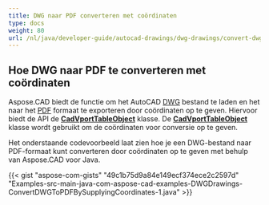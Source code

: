 ```yaml
---
title: DWG naar PDF converteren met coördinaten
type: docs
weight: 80
url: /nl/java/developer-guide/autocad-drawings/dwg-drawings/convert-dwg-to-dwf-with-coordinatesconvert-dwg-to-pdf-with-coordinates/
---
```


## **Hoe DWG naar PDF te converteren met coördinaten**

Aspose.CAD biedt de functie om het AutoCAD [DWG](https://docs.fileformat.com/cad/dwg/) bestand te laden en het naar het [PDF](https://docs.fileformat.com/pdf/) formaat te exporteren door coördinaten op te geven. Hiervoor biedt de API de [**CadVportTableObject**](https://reference.aspose.com/cad/java/com.aspose.cad.fileformats.cad.cadtables/CadVportTableObject) klasse. De [**CadVportTableObject**](https://reference.aspose.com/cad/java/com.aspose.cad.fileformats.cad.cadtables/CadVportTableObject) klasse wordt gebruikt om de coördinaten voor conversie op te geven.

Het onderstaande codevoorbeeld laat zien hoe je een DWG-bestand naar PDF-formaat kunt converteren door coördinaten op te geven met behulp van Aspose.CAD voor Java.

{{< gist "aspose-com-gists" "49c1b75d9a84e149ecf374ece2c2597d" "Examples-src-main-java-com-aspose-cad-examples-DWGDrawings-ConvertDWGToPDFBySupplyingCoordinates-1.java" >}}
